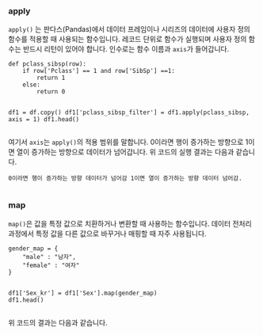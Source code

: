 <h3 id="apply">apply</h3>
<p><code>apply()</code> 는 판다스(Pandas)에서 데이터 프레임이나 시리즈의 데이터에 사용자 정의 함수를 적용할 때 사용되는 함수입니다. 레코드 단위로 함수가 실행되며 사용자 정의 함수는 반드시 리턴이 있어야 합니다. 인수로는 함수 이름과 <code>axis</code>가 들어갑니다.</p>
<pre><code class="language-python">def pclass_sibsp(row):
    if row['Pclass'] == 1 and row['SibSp'] ==1:
        return 1
    else:
        return 0

df1 = df.copy()
df1['pclass_sibsp_filter'] = df1.apply(pclass_sibsp, axis = 1) 
df1.head()
</code></pre>
<p>여기서 <code>axis</code>는 <code>apply()</code>의 적용 범위를 말합니다. 0이라면 행이 증가하는 방향으로 1이면 열이 증가하는 방향으로 데이터가 넘어갑니다. 
위 코드의 실행 결과는 다음과 같습니다.</p>
<pre><code>0이라면 행이 증가하는 방향 데이터가 넘어감 1이면 열이 증가하는 방향 데이터 넘어감.</code></pre><p><img alt="" src="https://velog.velcdn.com/images/1113mj/post/6775d39a-154e-4b48-9607-ac87040c600b/image.png" /></p>
<h3 id="map">map</h3>
<p><code>map()</code>은 값을 특정 값으로 치환하거나 변환할 때 사용하는 함수입니다. 데이터 전처리 과정에서 특정 값을 다른 값으로 바꾸거나 매핑할 때 자주 사용됩니다.</p>
<pre><code class="language-python">gender_map = {
    &quot;male&quot; : &quot;남자&quot;,
    &quot;female&quot; : &quot;여자&quot;
}

df1['Sex_kr'] = df1['Sex'].map(gender_map)
df1.head()</code></pre>
<p>위 코드의 결과는 다음과 같습니다.
<img alt="" src="https://velog.velcdn.com/images/1113mj/post/9cc3b49d-95e8-4c29-90e9-15fcf6f18cc9/image.png" /></p>